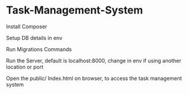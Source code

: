 # Task-Management-System

Install Composer

Setup DB details in env

Run Migrations Commands

Run the Server, default is localhost:8000, change in env if using another location or port

Open the public/ Index.html on browser, to access the task management system
